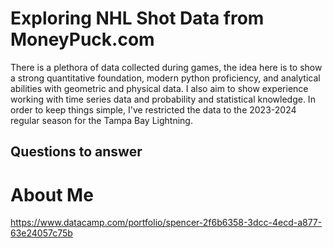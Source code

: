 # Exploring NHL Shot Data from MoneyPuck.com
There is a plethora of data collected during games, the idea here is to show a strong quantitative foundation, modern python proficiency, and  analytical abilities with geometric and physical data.  I also aim to show experience working with time series data and probability and statistical knowledge.  In order to keep things simple, I've restricted the data to the 2023-2024 regular season for the Tampa Bay Lightning.

## Questions to answer


# About Me
https://www.datacamp.com/portfolio/spencer-2f6b6358-3dcc-4ecd-a877-63e24057c75b
